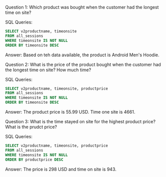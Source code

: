 Question 1: Which product was bought when the customer had the longest time on site?

SQL Queries:
```sql
SELECT v2productname, timeonsite
FROM all_sessions
WHERE timeonsite IS NOT NULL
ORDER BY timeonsite DESC
```

Answer: 
Based on teh data available, the product is Android Men's Hoodie.


Question 2: What is the price of the product bought when the customer had the longest time on site? How much time?

SQL Queries: 
```sql
SELECT v2productname, timeonsite, productprice
FROM all_sessions
WHERE timeonsite IS NOT NULL
ORDER BY timeonsite DESC
```
Answer: The product price is 55.99 USD. Time one site is 4661.



Question 3: What is the time stayed on site for the highest product price? What is the prudct price?

SQL Queries:
```sql
SELECT v2productname, timeonsite, productprice
FROM all_sessions
WHERE timeonsite IS NOT NULL
ORDER BY productprice DESC
```

Answer: The price is 298 USD and time on site is 943.




